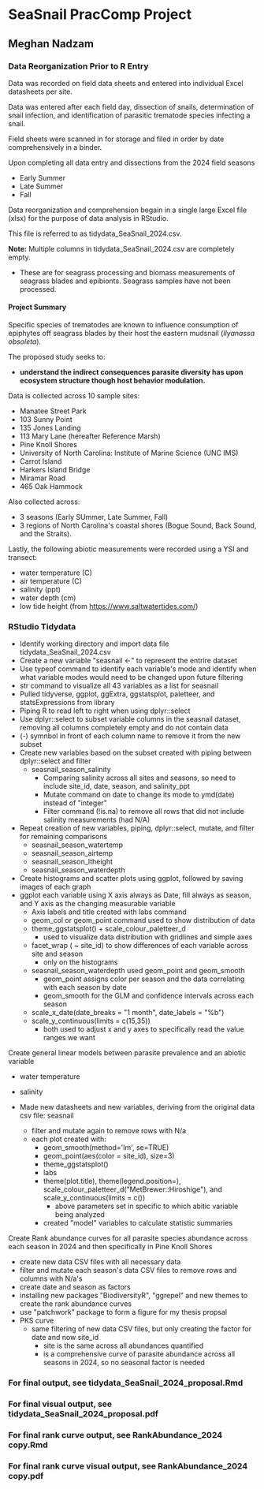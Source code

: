 # SeaSnail PracComp Project
## Meghan Nadzam
### Data Reorganization Prior to R Entry

Data was recorded on field data sheets and entered into individual Excel datasheets per site. 

Data was entered after each field day, dissection of snails, determination of snail infection, and identification of parasitic trematode species infecting a snail. 

Field sheets were scanned in for storage and filed in order by date comprehensively in a binder.

Upon completing all data entry and dissections from the 2024 field seasons 
- Early Summer
- Late Summer
- Fall

Data reorganization and comprehension begain in a single large Excel file (xlsx) for the purpose of data analysis in RStudio. 

This file is referred to as tidydata_SeaSnail_2024.csv.

**Note:** Multiple columns in tidydata_SeaSnail_2024.csv are completely empty. 

- These are for seagrass processing and biomass measurements of seagrass blades and epibionts. Seagrass samples have not been processed.  

#### Project Summary

Specific species of trematodes are known to influence consumption of epiphytes off seagrass blades by their host the eastern mudsnail (*Ilyanassa obsoleta*). 

The proposed study seeks to:

- **understand the indirect consequences parasite diversity has upon ecosystem structure though host behavior modulation.**

Data is collected across 10 sample sites:
- Manatee Street Park
- 103 Sunny Point
- 135 Jones Landing
- 113 Mary Lane (hereafter Reference Marsh)
- Pine Knoll Shores
- University of North Carolina: Institute of Marine Science (UNC IMS)
- Carrot Island
- Harkers Island Bridge
- Miramar Road
- 465 Oak Hammock

Also collected across:
- 3 seasons (Early SUmmer, Late Summer, Fall)
- 3 regions of North Carolina's coastal shores (Bogue Sound, Back Sound, and the Straits).

Lastly, the following abiotic measurements were recorded using a YSI and transect: 
- water temperature (C)
- air temperature (C)
- salinity (ppt)
- water depth (cm)
- low tide height (from https://www.saltwatertides.com/)

### RStudio Tidydata

- Identify working directory and import data file tidydata_SeaSnail_2024.csv
- Create a new variable "seasnail <-" to represent the entrire dataset
- Use typeof command to identify each variable's mode and identify when what variable modes would need to be changed upon future filtering
- str command to visualize all 43 variables as a list for seasnail
- Pulled tidyverse, ggplot, ggExtra, ggstatsplot, paletteer, and statsExpressions from library
- Piping R to read left to right when using dplyr::select
- Use dplyr::select to subset variable columns in the seasnail dataset, removing all columns completely empty and do not contain data
- (-) symnbol in front of each column name to remove it from the new subset
- Create new variables based on the subset created with piping between dplyr::select and filter
    - seasnail_season_salinity
        - Comparing salinity across all sites and seasons, so need to include site_id, date, season, and salinity_ppt
        - Mutate command on date to change its mode to ymd(date) instead of "integer"
        - Filter command (!is.na) to remove all rows that did not include salinity measurements (had N/A)
- Repeat creation of new variables, piping, dplyr::select, mutate, and filter for remaining comparisons
    - seasnail_season_watertemp
    - seasnail_season_airtemp
    - seasnail_season_ltheight
    - seasnail_season_waterdepth
- Create histograms and scatter plots using ggplot, followed by saving images of each graph
- ggplot each variable using X axis always as Date, fill always as season, and Y axis as the changing measurable variable
    - Axis labels and title created with labs command
    - geom_col or geom_point command used to show distribution of data
    - theme_ggstatsplot() + scale_colour_paletteer_d
        - used to visualize data distribution with gridlines and simple axes
    - facet_wrap ( ~ site_id) to show differences of each variable across site and season
        - only on the histograms
    - seasnail_season_waterdepth used geom_point and geom_smooth
        - geom_point assigns color per season and the data correlating with each season by date
        - geom_smooth for the GLM and confidence intervals across each season
    - scale_x_date(date_breaks = "1 month", date_labels = "%b")
    - scale_y_continuous(limits = c(15,35))
        - both used to adjust x and y axes to specifically read the value ranges we want

Create general linear models between parasite prevalence and an abiotic variable
- water temperature
- salinity

- Made new datasheets and new variables, deriving from the original data csv file: seasnail
    - filter and mutate again to remove rows with N/a
    - each plot created with:
        - geom_smooth(method='lm', se=TRUE)
        - geom_point(aes(color = site_id), size=3)
        - theme_ggstatsplot() 
        - labs
        -  theme(plot.title), theme(legend.position=), scale_colour_paletteer_d("MetBrewer::Hiroshige"), and scale_y_continuous(limits = c())
            - above parameters set in specific to which abitic variable being analyzed
        - created "model" variables to calculate statistic summaries

Create Rank abundance curves for all parasite species abundance across each season in 2024 and then specifically in Pine Knoll Shores

- create new data CSV files with all necessary data
- filter and mutate each season's data CSV files to remove rows and columns with N/a's
- create date and season as factors
- installing new packages "BiodiversityR", "ggrepel" and new themes to create the rank abundance curves
- use "patchwork" package to form a figure for my thesis propsal
- PKS curve
    - same filtering of new data CSV files, but only creating the factor for date and now site_id
      - site is the same across all abundances quantified
      - is a comprehensive curve of parasite abundance across all seasons in 2024, so no seasonal factor is needed


### For final output, see tidydata_SeaSnail_2024_proposal.Rmd
### For final visual output, see tidydata_SeaSnail_2024_proposal.pdf
### For final rank curve output, see RankAbundance_2024 copy.Rmd
### For final rank curve visual output, see RankAbundance_2024 copy.pdf
